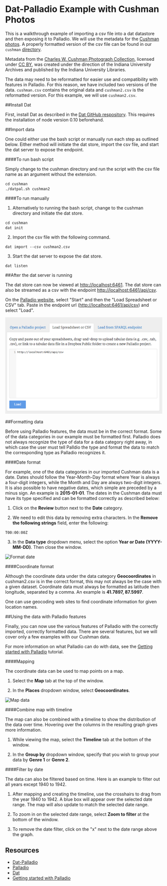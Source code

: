 # Dat-Palladio Example with Cushman Photos

This is a walkthrough example of importing a csv file into a dat datastore and then exposing it to Palladio. We will use the metadata for the [Cushman photos](https://github.com/iulibdcs/cushman_photos). A properly formatted version of the csv file can be found in our `cushman` [directory](https://github.com/moniker001/dat-pal/tree/master/cushman).

Metadata from the [Charles W. Cushman Photograph Collection](http://webapp1.dlib.indiana.edu/cushman/), licensed under [CC BY](http://creativecommons.org/licenses/by/4.0/deed.en_US), was created under the direction of the Indiana University Archives and published by the Indiana University Libraries.

The data may need to be reformatted for easier use and compatibility with features in Palladio. For this reason, we have included two versions of the data. `cushman.csv` contains the original data and `cushman2.csv` is the reformatted version. For this example, we will use `cushman2.csv`.

##Install Dat

First, install Dat as described in the [Dat GitHub respository](https://github.com/maxogden/dat). This requires the installation of node version 0.10 beforehand.

##Import data

One could either use the bash script or manually run each step as outlined below. Either method will initiate the dat store, import the csv file, and start the dat server to expose the endpoint.

####To run bash script

Simply change to the cushman directory and run the script with the csv file name as an argument without the extension.

```
cd cushman
./datpal.sh cushman2
```

####To run manually

1) Alternatively to running the bash script, change to the cushman directory and initiate the dat store.

```
cd cushman
dat init
```

2) Import the csv file with the following command.

```
dat import --csv cushman2.csv
```

3) Start the dat server to expose the dat store.

```
dat listen
```

##After the dat server is running

The dat store can now be viewed at [http://localhost:6461](http://localhost:6461). The dat store can also be streamed as a csv with the endpoint [http://localhost:6461/api/csv](http://localhost:6461/api/csv).

On the [Palladio website](http://palladio.designhumanities.org/), select "Start" and then the "Load Spreadsheet or CSV" tab. Paste in the endpoint url ([http://localhost:6461/api/csv](http://localhost:6461/api/csv)) and select "Load".

![Palladio upload demo](https://github.com/moniker001/dat-pal/blob/master/resources/palladiodemo.png)

##Formatting data

Before using Palladio features, the data must be in the correct format. Some of the data categories in our example must be formatted first. Palladio does not always recognize the type of data for a data category right away, in which case the user must tell Palldio the type and format the data to match the corresponding type as Palladio recognizes it.

####Date format

For example, one of the data categories in our imported Cushman data is a date. Dates should follow the Year-Month-Day format where Year is always a four-digit integers, while the Month and Day are always two-digit integers. It is also possible to have negative dates, which simple are preceded by a minus sign. An example is **2015-01-01**. The dates in the Cushman data must have its type specified and can be formatted correctly as described below:

1) Click on the **Review** button next to the **Date** category.

2) We need to edit this data by removing extra characters. In the **Remove the following strings** field, enter the following:

```
T00:00:00Z
```

3) In the **Data type** dropdown menu, select the option **Year or Date (YYYY-MM-DD)**. Then close the window.

![Format date](http://miriamposner.com/blog/wp-content/uploads/2014/11/media_1416796422140.png)

####Coordinate format

Although the coordinate data under the data category **Geocoordinates** in cushman2.csv is in the correct format, this may not always be the case with a given dataset. Coordinate data must always be formatted as latitude then longitude, separated by a comma. An example is **41.7897, 87.5997**.

One can use geocoding web sites to find coordinate information for given location names.


##Using the data with Palladio features

Finally, you can now use the various features of Palladio with the correctly imported, correctly formatted data. There are several features, but we will cover only a few examples with our Cushman data.

For more information on what Palladio can do with data, see the [Getting started with Palladio](http://miriamposner.com/blog/getting-started-with-palladio/) tutorial.

####Mapping

The coordinate data can be used to map points on a map.

1) Select the **Map** tab at the top of the window.

2) In the **Places** dropdown window, select **Geocoordinates**.

![Map data](http://miriamposner.com/blog/wp-content/uploads/2014/11/media_1416796647906.png)

####Combine map with timeline

The map can also be combined with a timeline to show the distribution of the data over time. Hovering over the columns in the resulting graph gives more information.

1) While viewing the map, select the **Timeline** tab at the bottom of the window.

2) In the **Group by** dropdown window, specify that you wish to group your data by **Genre 1** or **Genre 2**.

####Filter by date

The data can also be filtered based on time. Here is an example to filter out all years except 1940 to 1942.

1) After mapping and creating the timeline, use the crosshairs to drag from the year 1940 to 1942. A blue box will appear over the selected date range. The map will also update to match the selected date range.

2) To zoom in on the selected date range, select **Zoom to filter** at the bottom of the window.

3) To remove the date filter, click on the "x" next to the date range above the graph.

## Resources
* [Dat-Palladio](https://github.com/rcc-uchicago/dat-palladio)
* [Palladio](http://palladio.designhumanities.org) 
* [Dat](http://dat-data.com/)
* [Getting started with Palladio](http://miriamposner.com/blog/getting-started-with-palladio/)
